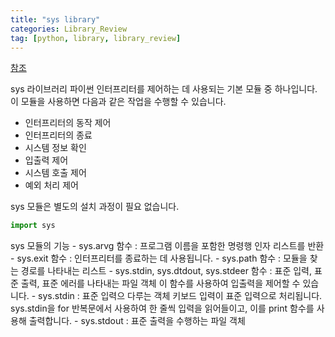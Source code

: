 ```yaml
---
title: "sys library" 
categories: Library_Review
tag: [python, library, library_review]
---
```


[참조](https://ctkim.tistory.com/entry/python-sys-%EB%AA%A8%EB%93%88)

sys 라이브러리 
파이썬 인터프리터를 제어하는 데 사용되는 기본 모듈 중 하나입니다. 
이 모듈을 사용하면 다음과 같은 작업을 수행할 수 있습니다. 
- 인터프리터의 동작 제어 
- 인터프리터의 종료 
- 시스템 정보 확인 
- 입출력 제어 
- 시스템 호출 제어 
- 예외 처리 제어 

sys 모듈은 별도의 설치 과정이 필요 없습니다. 
```python
import sys
```

sys 모듈의 기능 
    - sys.arvg 함수 : 프로그램 이름을 포함한 명령행 인자 리스트를 반환 
    - sys.exit 함수 : 인터프리터를 종료하는 데 사용됩니다. 
    - sys.path 함수 : 모듈을 찾는 경로를 나타내는 리스트 
    - sys.stdin, sys.dtdout, sys.stdeer 함수 : 표준 입력, 표준 출력, 표준 에러를 나타내는 파일 객체 
        이 함수를 사용하여 입출력을 제어할 수 있습니다. 
        - sys.stdin : 표준 입력으 다루는 객체 
            키보드 입력이 표준 입력으로 처리됩니다. 
            sys.stdin을 for 반복문에서 사용하여 한 줄씩 입력을 읽어들이고, 이를 print 함수를 사용해 출력합니다. 
        - sys.stdout : 표준 출력을 수행하는 파일 객체 
            


